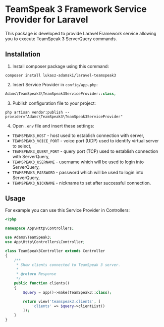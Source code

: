 # TeamSpeak 3 Framework Service Provider for Laravel
This package is developed to provide Laravel Framework service allowing you to execute TeamSpeak 3 ServerQuery commands.

## Installation
1. Install composer package using this command:
```
composer install lukasz-adamski/laravel-teamspeak3
```
2. Insert Service Provider in `config/app.php`:
```php
Adams\TeamSpeak3\TeamSpeak3ServiceProvider::class,
```
3. Publish configuration file to your project:
```
php artisan vendor:publish --provider="Adams\TeamSpeak3\TeamSpeak3ServiceProvider"
```
4. Open `.env` file and insert these settings:
- `TEAMSPEAK3_HOST` - host used to establish connection with server,
- `TEAMSPEAK3_VOICE_PORT` - voice port (UDP) used to identify virtual server to select,
- `TEAMSPEAK3_QUERY_PORT` - query port (TCP) used to establish connection with ServerQuery,
- `TEAMSPEAK3_USERNAME` - username which will be used to login into ServerQuery,
- `TEAMSPEAK3_PASSWORD` - password which will be used to login into ServerQuery,
- `TEAMSPEAK3_NICKNAME` - nickname to set after successful connection.

## Usage
For example you can use this Service Provider in Controllers:
```php
<?php

namespace App\Http\Controllers;

use Adams\TeamSpeak3;
use App\Http\Controllers\Controller;

class TeamSpeak3Controller extends Controller
{
    /**
     * Show clients connected to TeamSpeak 3 server.
     *
     * @return Response
     */
    public function clients()
    {
        $query = app()->make(TeamSpeak3::class);

        return view('teamspeak3.clients', [
            'clients' => $query->clientList()
        ]);
    }
}
```
